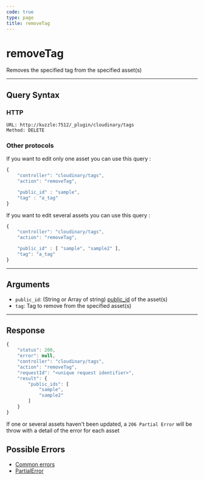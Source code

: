 ```yaml
--- 
code: true
type: page
title: removeTag
--- 
```


# removeTag

Removes the specified tag from the specified asset(s)

--- 

## Query Syntax 

### HTTP 

```http
URL: http://kuzzle:7512/_plugin/cloudinary/tags
Method: DELETE
```

### Other protocols 

If you want to edit only one asset you can use this query : 
```js
{
    "controller": "cloudinary/tags",
    "action": "removeTag",

	"public_id" : "sample",
    "tag" : "a_tag"
}
```

If you want to edit several assets you can use this query : 
```js
{
    "controller": "cloudinary/tags",
    "action": "removeTag",

	"public_id" : [ "sample", "sample2" ],
    "tag": "a_tag"
}
```
---

## Arguments 

- `public_id`: (String or Array of string) [public_id](https://cloudinary.com/documentation/upload_images#public_id_the_image_identifier) of the asset(s) 
- `tag`: Tag to remove from the specified asset(s)

---

## Response 

```js
{
    "status": 200,
    "error": null,
    "controller": "cloudinary/tags",
    "action": "removeTag",
    "requestId": "<unique request identifier>",
    "result": {
        "public_ids": [
            "sample",
            "sample2"
        ] 
    }
}
```

If one or several assets haven't been updated, a `206 Partial Error` will be throw with a detail of the error for each asset

## Possible Errors 

- [Common errors](/core/1/api/essentials/errors/#common-errors)
- [PartialError](core/1/api/essentials/errors/#specific-errors)